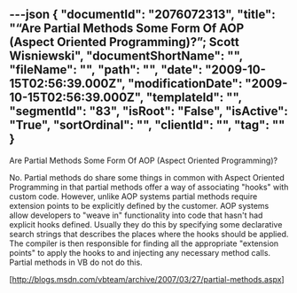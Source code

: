 ---json
{
  "documentId": "2076072313",
  "title": "“Are Partial Methods Some Form Of AOP (Aspect Oriented Programming)?”; Scott Wisniewski",
  "documentShortName": "",
  "fileName": "",
  "path": "",
  "date": "2009-10-15T02:56:39.000Z",
  "modificationDate": "2009-10-15T02:56:39.000Z",
  "templateId": "",
  "segmentId": "83",
  "isRoot": "False",
  "isActive": "True",
  "sortOrdinal": "",
  "clientId": "",
  "tag": ""
}
---

Are Partial Methods Some Form Of AOP (Aspect Oriented Programming)?

No. Partial methods do share some things in common with Aspect Oriented Programming in that partial methods offer a way of associating &quot;hooks&quot; with custom code. However, unlike AOP systems partial methods require extension points to be explicitly defined by the customer. AOP systems allow developers to &quot;weave in&quot; functionality into code that hasn't had explicit hooks defined. Usually they do this by specifying some declarative search strings that describes the places where the hooks should be applied. The compiler is then responsible for finding all the appropriate &quot;extension points&quot; to apply the hooks to and injecting any necessary method calls. Partial methods in VB do not do this.

[http://blogs.msdn.com/vbteam/archive/2007/03/27/partial-methods.aspx]
